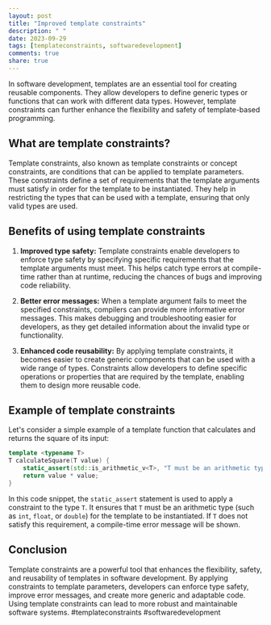 ```yaml
---
layout: post
title: "Improved template constraints"
description: " "
date: 2023-09-29
tags: [templateconstraints, softwaredevelopment]
comments: true
share: true
---
```


In software development, templates are an essential tool for creating reusable components. They allow developers to define generic types or functions that can work with different data types. However, template constraints can further enhance the flexibility and safety of template-based programming.

## What are template constraints?

Template constraints, also known as template constraints or concept constraints, are conditions that can be applied to template parameters. These constraints define a set of requirements that the template arguments must satisfy in order for the template to be instantiated. They help in restricting the types that can be used with a template, ensuring that only valid types are used.

## Benefits of using template constraints

1. **Improved type safety:** Template constraints enable developers to enforce type safety by specifying specific requirements that the template arguments must meet. This helps catch type errors at compile-time rather than at runtime, reducing the chances of bugs and improving code reliability.

2. **Better error messages:** When a template argument fails to meet the specified constraints, compilers can provide more informative error messages. This makes debugging and troubleshooting easier for developers, as they get detailed information about the invalid type or functionality.

3. **Enhanced code reusability:** By applying template constraints, it becomes easier to create generic components that can be used with a wide range of types. Constraints allow developers to define specific operations or properties that are required by the template, enabling them to design more reusable code.

## Example of template constraints

Let's consider a simple example of a template function that calculates and returns the square of its input:

```cpp
template <typename T>
T calculateSquare(T value) {
    static_assert(std::is_arithmetic_v<T>, "T must be an arithmetic type.");
    return value * value;
}
```

In this code snippet, the `static_assert` statement is used to apply a constraint to the type `T`. It ensures that `T` must be an arithmetic type (such as `int`, `float`, or `double`) for the template to be instantiated. If `T` does not satisfy this requirement, a compile-time error message will be shown.

## Conclusion

Template constraints are a powerful tool that enhances the flexibility, safety, and reusability of templates in software development. By applying constraints to template parameters, developers can enforce type safety, improve error messages, and create more generic and adaptable code. Using template constraints can lead to more robust and maintainable software systems. #templateconstraints #softwaredevelopment